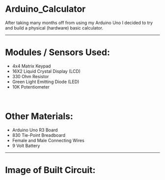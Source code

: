 # Arduino_Calculator
After taking many months off from using my Arduino Uno I decided to try and build a physical (hardware) basic calculator.

<hr>

<h1> Modules / Sensors Used: </h1>
<ul>
  <li>4x4 Matrix Keypad </li>
  <li>16X2 Liquid Crystal Display (LCD) </li>
  <li>330 Ohm Resistor </li>
  <li>Green Light Emitting Diode (LED) </li>
  <li>10K Potentiometer </li>
</ul>

<br>

<h1> Other Materials: </h1>
<ul>
  <li>Arduino Uno R3 Board </li>
  <li>830 Tie-Point Breadboard </li>
  <li>Female and Male Connecting Wires </li>
  <li>9 Volt Battery </li>
</ul>

<hr>

<h1> Image of Built Circuit: </h1>
<img src=""C:\Users\Nick\Pictures\ArduinoCalculator.jpg""></img>

